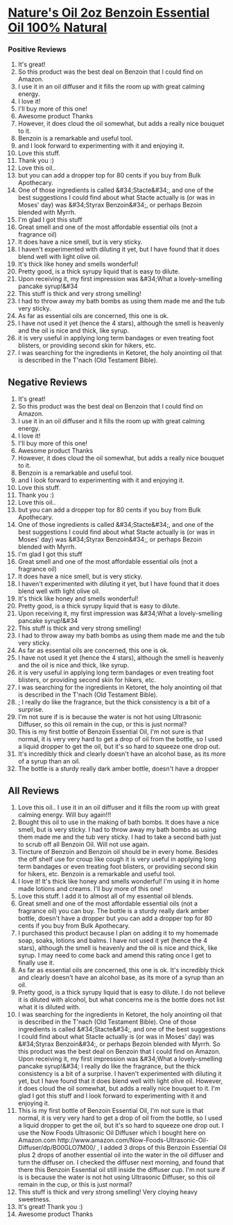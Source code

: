 # [Nature&#x27;s Oil 2oz Benzoin Essential Oil 100% Natural](https://products.checkmycream.com/products/Nature&#x27;s-Oil-2oz-Benzoin-Essential-Oil-100percent-Natural.html)

### Positive Reviews

<ol>
      <li>It&#x27;s great!  </li>
      <li>So this product was the best deal on Benzoin that I could find on Amazon.  </li>
      <li>I use it in an oil diffuser and it fills the room up with great calming energy.</li>
      <li>I love it!</li>
      <li>I&#x27;ll buy more of this one!</li>
      <li>Awesome product Thanks</li>
      <li>However, it does cloud the oil somewhat, but adds a really nice bouquet to it.  </li>
      <li>Benzoin is a remarkable and useful tool.</li>
      <li>and I look forward to experimenting with it and enjoying it.</li>
      <li>Love this stuff.  </li>
      <li>Thank you :)</li>
      <li>Love this oil..</li>
      <li>but you can add a dropper top for 80 cents if you buy from Bulk Apothecary.</li>
      <li>One of those ingredients is called &amp;#34;Stacte&amp;#34;, and one of the best suggestions I could find about what Stacte actually is (or was in Moses&#x27; day) was &amp;#34;Styrax Benzoin&amp;#34;, or perhaps Bezoin blended with Myrrh.  </li>
      <li>I&#x27;m glad I got this stuff</li>
      <li>Great smell and one of the most affordable essential oils (not a fragrance oil)</li>
      <li>It does have a nice smell, but is very sticky.  </li>
      <li>I haven&#x27;t experimented with diluting it yet, but I have found that it does blend well with light olive oil.  </li>
      <li>It&#x27;s thick like honey and smells wonderful!</li>
      <li>Pretty good, is a thick syrupy liquid that is easy to dilute.</li>
      <li>Upon receiving it, my first impression was &amp;#34;What a lovely-smelling pancake syrup!&amp;#34</li>
      <li>This stuff is thick and very strong smelling!</li>
      <li>I had to throw away my bath bombs as using them made me and the tub very sticky.  </li>
      <li>As far as essential oils are concerned, this one is ok.  </li>
      <li>I have not used it yet (hence the 4 stars), although the smell is heavenly and the oil is nice and thick, like syrup.  </li>
      <li>it is very useful in applying long term bandages or even treating foot blisters, or providing second skin for hikers, etc.</li>
      <li>I was searching for the ingredients in Ketoret, the holy anointing oil that is described in the T&#x27;nach (Old Testament Bible).  </li>
</ol>


<h2>Negative Reviews</h2>
<ol>
<li> It&#x27;s great!  </li>
<li> So this product was the best deal on Benzoin that I could find on Amazon.  </li>
<li> I use it in an oil diffuser and it fills the room up with great calming energy.</li>
<li> I love it!</li>
<li> I&#x27;ll buy more of this one!</li>
<li> Awesome product Thanks</li>
<li> However, it does cloud the oil somewhat, but adds a really nice bouquet to it.  </li>
<li> Benzoin is a remarkable and useful tool.</li>
<li> and I look forward to experimenting with it and enjoying it.</li>
<li> Love this stuff.  </li>
<li> Thank you :)</li>
<li> Love this oil..</li>
<li> but you can add a dropper top for 80 cents if you buy from Bulk Apothecary.</li>
<li> One of those ingredients is called &amp;#34;Stacte&amp;#34;, and one of the best suggestions I could find about what Stacte actually is (or was in Moses&#x27; day) was &amp;#34;Styrax Benzoin&amp;#34;, or perhaps Bezoin blended with Myrrh.  </li>
<li> I&#x27;m glad I got this stuff</li>
<li> Great smell and one of the most affordable essential oils (not a fragrance oil)</li>
<li> It does have a nice smell, but is very sticky.  </li>
<li> I haven&#x27;t experimented with diluting it yet, but I have found that it does blend well with light olive oil.  </li>
<li> It&#x27;s thick like honey and smells wonderful!</li>
<li> Pretty good, is a thick syrupy liquid that is easy to dilute.</li>
<li> Upon receiving it, my first impression was &amp;#34;What a lovely-smelling pancake syrup!&amp;#34</li>
<li> This stuff is thick and very strong smelling!</li>
<li> I had to throw away my bath bombs as using them made me and the tub very sticky.  </li>
<li> As far as essential oils are concerned, this one is ok.  </li>
<li> I have not used it yet (hence the 4 stars), although the smell is heavenly and the oil is nice and thick, like syrup.  </li>
<li> it is very useful in applying long term bandages or even treating foot blisters, or providing second skin for hikers, etc.</li>
<li> I was searching for the ingredients in Ketoret, the holy anointing oil that is described in the T&#x27;nach (Old Testament Bible).  </li>
<li> ;  I really do like the fragrance, but the thick consistency is a bit of a surprise.  </li>
<li> I&#x27;m not sure if is is because the water is not hot using Ultrasonic Diffuser, so this oil remain in the cup, or this is just normal?</li>
<li> This is my first bottle of Benzoin Essential Oil, I&#x27;m not sure is that normal, it is very very hard to get a drop of oil from the bottle, so I used a liquid dropper to get the oil, but it&#x27;s so hard to squeeze one drop out.  </li>
<li> It&#x27;s incredibly thick and clearly doesn&#x27;t have an alcohol base, as its more of a syrup than an oil.</li>
<li> The bottle is a sturdy really dark amber bottle, doesn&#x27;t have a dropper</li>
</ol>

<h2>All Reviews</h2>

<ol>
    <li> Love this oil.. I use it in an oil diffuser and it fills the room up with great calming energy. Will buy again!!!</li>
    <li> Bought this oil to use in the making of bath bombs.  It does have a nice smell, but is very sticky.  I had to throw away my bath bombs as using them made me and the tub very sticky.  I had to take a second bath just to scrub off all Benzoin Oil.  Will not use again.</li>
    <li> Tincture of Benzoin and Benzoin oil should be in every home. Besides the off shelf use for croup like cough it is very useful in applying long term bandages or even treating foot blisters, or providing second skin for hikers, etc. Benzoin is a remarkable and useful tool.</li>
    <li> I love it! It&#x27;s thick like honey and smells wonderful! I&#x27;m using it in home made lotions and creams. I&#x27;ll buy more of this one!</li>
    <li> Love this stuff.  I add it to almost all of my essential oil blends.</li>
    <li> Great smell and one of the most affordable essential oils (not a fragrance oil) you can buy. The bottle is a sturdy really dark amber bottle, doesn&#x27;t have a dropper but you can add a dropper top for 80 cents if you buy from Bulk Apothecary.</li>
    <li> I purchased this product because I plan on adding it to my homemade soap, soaks, lotions and balms.  I have not used it yet (hence the 4 stars), although the smell is heavenly and the oil is nice and thick, like syrup.  I may need to come back and amend this rating once I get to finally use it.</li>
    <li> As far as essential oils are concerned, this one is ok.  It&#x27;s incredibly thick and clearly doesn&#x27;t have an alcohol base, as its more of a syrup than an oil.</li>
    <li> Pretty good, is a thick syrupy liquid that is easy to dilute. I do not believe it is diluted with alcohol, but what concerns me is the bottle does not list what it is diluted with.</li>
    <li> I was searching for the ingredients in Ketoret, the holy anointing oil that is described in the T&#x27;nach (Old Testament Bible).  One of those ingredients is called &amp;#34;Stacte&amp;#34;, and one of the best suggestions I could find about what Stacte actually is (or was in Moses&#x27; day) was &amp;#34;Styrax Benzoin&amp;#34;, or perhaps Bezoin blended with Myrrh.  So this product was the best deal on Benzoin that I could find on Amazon.  Upon receiving it, my first impression was &amp;#34;What a lovely-smelling pancake syrup!&amp;#34;  I really do like the fragrance, but the thick consistency is a bit of a surprise.  I haven&#x27;t experimented with diluting it yet, but I have found that it does blend well with light olive oil.  However, it does cloud the oil somewhat, but adds a really nice bouquet to it.  I&#x27;m glad I got this stuff and I look forward to experimenting with it and enjoying it.</li>
    <li> This is my first bottle of Benzoin Essential Oil, I&#x27;m not sure is that normal, it is very very hard to get a drop of oil from the bottle, so I used a liquid dropper to get the oil, but it&#x27;s so hard to squeeze one drop out.  I use the Now Foods Ultrasonic Oil Diffuser which I bought here on Amazon.com http://www.amazon.com/Now-Foods-Ultrasonic-Oil-Diffuser/dp/B00GLO7M00/ ,  I added 3 drops of this Benzoin Essential Oil plus 2 drops of another essential oil into the water in the oil diffuser and turn the diffuser on.  I checked the diffuser next morning, and found that there this Benzoin Essential oil still inside the diffuser cup.  I&#x27;m not sure if is is because the water is not hot using Ultrasonic Diffuser, so this oil remain in the cup, or this is just normal?</li>
    <li> This stuff is thick and very strong smelling! Very cloying heavy sweetness.</li>
    <li> It&#x27;s great!  Thank you :)</li>
    <li> Awesome product Thanks</li>
</ol>




